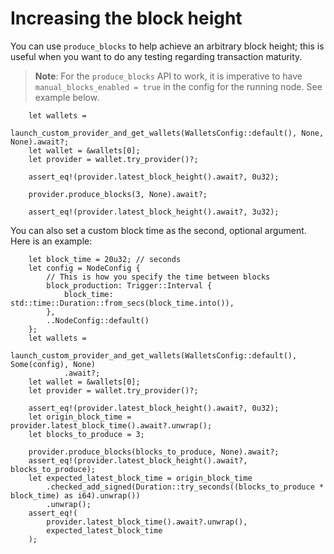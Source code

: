 # Increasing the block height

You can use `produce_blocks` to help achieve an arbitrary block height; this is useful when you want to do any testing regarding transaction maturity.

> **Note**: For the `produce_blocks` API to work, it is imperative to have `manual_blocks_enabled = true` in the config for the running node. See example below.

```rust,ignore
    let wallets =
        launch_custom_provider_and_get_wallets(WalletsConfig::default(), None, None).await?;
    let wallet = &wallets[0];
    let provider = wallet.try_provider()?;

    assert_eq!(provider.latest_block_height().await?, 0u32);

    provider.produce_blocks(3, None).await?;

    assert_eq!(provider.latest_block_height().await?, 3u32);
```

You can also set a custom block time as the second, optional argument. Here is an example:

```rust,ignore
    let block_time = 20u32; // seconds
    let config = NodeConfig {
        // This is how you specify the time between blocks
        block_production: Trigger::Interval {
            block_time: std::time::Duration::from_secs(block_time.into()),
        },
        ..NodeConfig::default()
    };
    let wallets =
        launch_custom_provider_and_get_wallets(WalletsConfig::default(), Some(config), None)
            .await?;
    let wallet = &wallets[0];
    let provider = wallet.try_provider()?;

    assert_eq!(provider.latest_block_height().await?, 0u32);
    let origin_block_time = provider.latest_block_time().await?.unwrap();
    let blocks_to_produce = 3;

    provider.produce_blocks(blocks_to_produce, None).await?;
    assert_eq!(provider.latest_block_height().await?, blocks_to_produce);
    let expected_latest_block_time = origin_block_time
        .checked_add_signed(Duration::try_seconds((blocks_to_produce * block_time) as i64).unwrap())
        .unwrap();
    assert_eq!(
        provider.latest_block_time().await?.unwrap(),
        expected_latest_block_time
    );
```

